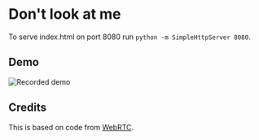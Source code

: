 # Don't look at me
To serve index.html on port 8080 run `python -m SimpleHttpServer 8080`.

## Demo
![Recorded demo](https://github.com/jminjie/don-t-look-at-me/blob/master/res/demo.gif)

## Credits
This is based on code from
[WebRTC](https://github.com/webrtc/samples/tree/gh-pages/src/content/getusermedia/record).
